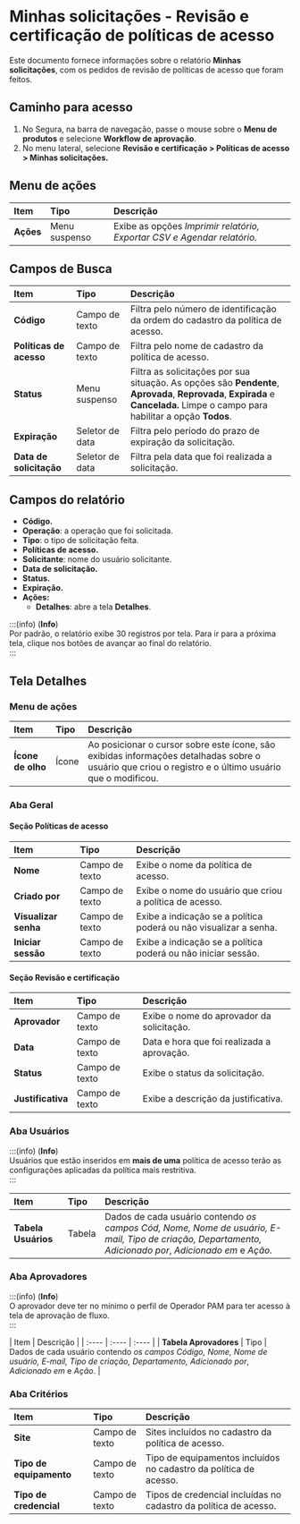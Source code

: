 # Minhas solicitações - Revisão e certificação de políticas de acesso

Este documento fornece informações sobre o relatório **Minhas solicitações**, com os pedidos de revisão de políticas de acesso que foram feitos. 

## Caminho para acesso

1. No Segura, na barra de navegação, passe o mouse sobre o **Menu de produtos** e selecione **Workflow de aprovação**.  
2. No menu lateral, selecione **Revisão e certificação \> Políticas de acesso \> Minhas solicitações.**

## **Menu de ações**

| Item  | Tipo | Descrição |
| :---- | :---- | :---- |
| **Ações** | Menu suspenso | Exibe as opções *Imprimir relatório, Exportar CSV e Agendar relatório.* |

## **Campos de Busca**

| Item | Tipo | Descrição |
| :---- | :---- | :---- |
| **Código** | Campo de texto | Filtra pelo número de identificação da ordem do cadastro da política de acesso. |
| **Políticas de acesso** | Campo de texto | Filtra pelo nome de cadastro da política de acesso. |
| **Status** | Menu suspenso | Filtra as solicitações por sua situação. As opções são **Pendente**, **Aprovada**, **Reprovada**, **Expirada** e **Cancelada.** Limpe o campo para habilitar a opção **Todos**. |
| **Expiração** | Seletor de data | Filtra pelo período do prazo de expiração da solicitação. |
| **Data de solicitação** | Seletor de data | Filtra pela data que foi realizada a solicitação. |

## **Campos do relatório**

* **Código.**  
* **Operação**: a operação que foi solicitada.  
* **Tipo**: o tipo de solicitação feita.  
* **Políticas de acesso.**  
* **Solicitante**: nome do usuário solicitante.  
* **Data de solicitação.**  
* **Status.**  
* **Expiração.**  
* **Ações:**  
  * **Detalhes**: abre a tela **Detalhes**.  
    
:::(info) (**Info**)  
Por padrão, o relatório exibe 30 registros por tela. Para ir para a próxima tela, clique nos botões de avançar ao final do relatório.  
:::

## Tela Detalhes

### **Menu de ações**

| Item | Tipo | Descrição |
| :---- | :---- | :---- |
| **Ícone de olho** | Ícone | Ao posicionar o cursor sobre este ícone, são exibidas informações detalhadas sobre o usuário que criou o registro e o último usuário que o modificou. |

### Aba Geral
#### Seção Políticas de acesso

| Item | Tipo | Descrição |
| :---- | :---- | :---- |
| **Nome** | Campo de texto | Exibe o nome da política de acesso. |
| **Criado por** | Campo de texto | Exibe o nome do usuário que criou a política de acesso. |
| **Visualizar senha** | Campo de texto | Exibe a indicação se a política poderá ou não visualizar a senha. |
| **Iniciar sessão** | Campo de texto | Exibe a indicação se a política poderá ou não iniciar sessão. |

#### Seção Revisão e certificação

| Item  | Tipo | Descrição |
| :---- | :---- | :---- |
| **Aprovador** | Campo de texto | Exibe o nome do aprovador da solicitação. |
| **Data** | Campo de texto | Data e hora que foi realizada a aprovação. |
| **Status** | Campo de texto | Exibe o status da solicitação. |
| **Justificativa** | Campo de texto | Exibe a descrição da justificativa. |

### Aba Usuários
:::(info) (**Info**)  
Usuários que estão inseridos em **mais de uma** política de acesso terão as configurações aplicadas da política mais restritiva.  
:::

| Item  | Tipo | Descrição |
| :---- | :---- | :---- |
| **Tabela Usuários** | Tabela | Dados de cada usuário contendo *os campos* *Cód, Nome, Nome de usuário, E-mail, Tipo de criação, Departamento, Adicionado por*, *Adicionado em* e *Ação*. |

### Aba Aprovadores
:::(info) (**Info**)  
O aprovador deve ter no mínimo o perfil de Operador PAM para ter acesso à tela de aprovação de fluxo.  
:::

| Item  | Descrição |
| :---- | :---- | :---- |
| **Tabela Aprovadores** | Tipo | Dados de cada usuário contendo *os campos* *Código, Nome, Nome de usuário, E-mail, Tipo de criação, Departamento, Adicionado por*, *Adicionado em* e *Ação*. |

### Aba Critérios

| Item  | Tipo | Descrição |
| :---- | :---- | :---- |
| **Site** | Campo de texto | Sites incluídos no cadastro da política de acesso. |
| **Tipo de equipamento** | Campo de texto | Tipo de equipamentos incluídos no cadastro da política de acesso. |
| **Tipo de credencial** | Campo de texto | Tipos de credencial incluídas no cadastro da política de acesso. |